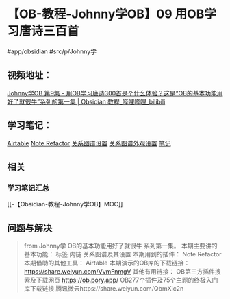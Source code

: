 # 【OB-教程-Johnny学OB】09 用OB学习唐诗三百首
#app/obsidian #src/p/Johnny学 
## 视频地址：
[Johnny学OB 第9集 - 用OB学习唐诗300首是个什么体验？这是“OB的基本功能用好了就很牛”系列的第一集 | Obsidian 教程_哔哩哔哩_bilibili](https://www.bilibili.com/video/BV15h411W7eH?share_source=copy_web)

## 学习笔记：

[Airtable](https://www.bilibili.com/video/BV15h411W7eH?share_source=copy_web#t=29.247629)
[Note Refactor](https://www.bilibili.com/video/BV15h411W7eH?share_source=copy_web#t=208.554687)
[关系图谱设置](https://www.bilibili.com/video/BV15h411W7eH?share_source=copy_web#t=354.107137)
[关系图谱外观设置](https://www.bilibili.com/video/BV15h411W7eH?share_source=copy_web#t=543.098194)
[笔记](https://www.bilibili.com/video/BV15h411W7eH?share_source=copy_web#t=701.751112)

## 相关
### 学习笔记汇总
[[-【Obsidian-教程-Johnny学OB】MOC]]

## 问题与解决
>from Johnny学
OB的基本功能用好了就很牛 系列第一集。 本期主要讲的基本功能： 标签 内链 关系图谱及其设置 本期用到的插件： Note Refactor 本期借助的其他工具： Airtable 
本期演示的OB库的下载链接： https://share.weiyun.com/VvmFnmgV 
其他有用链接： 
OB第三方插件搜索及下载网页 https://ob.pory.app/ 
OB277个插件及75个主题的终极入门库下载链接 腾讯微云https://share.weiyun.com/QbmXic2n